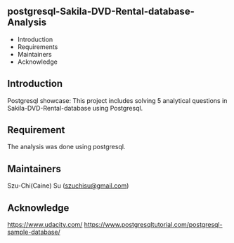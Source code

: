 postgresql-Sakila-DVD-Rental-database-Analysis
---------------------

 * Introduction
 * Requirements
 * Maintainers
 * Acknowledge

Introduction
---------------------
Postgresql showcase:
This project includes solving 5 analytical questions in Sakila-DVD-Rental-database using Postgresql.

Requirement
---------------------
The analysis was done using postgresql.

Maintainers
---------------------
Szu-Chi(Caine) Su (szuchisu@gmail.com)

Acknowledge
---------------------
https://www.udacity.com/
https://www.postgresqltutorial.com/postgresql-sample-database/
